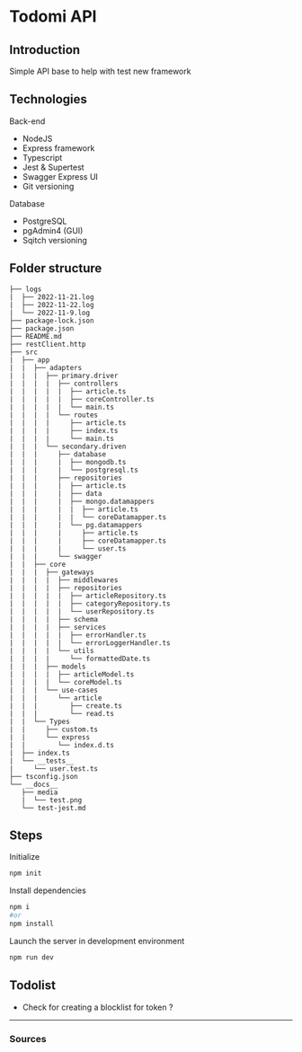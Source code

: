# Todomi API

## Introduction

Simple API base to help with test new framework

## Technologies

Back-end

- NodeJS
- Express framework
- Typescript
- Jest & Supertest
- Swagger Express UI
- Git versioning

Database

- PostgreSQL
- pgAdmin4 (GUI)
- Sqitch versioning

## Folder structure

```
├── logs
|  ├── 2022-11-21.log
|  ├── 2022-11-22.log
|  └── 2022-11-9.log
├── package-lock.json
├── package.json
├── README.md
├── restClient.http
├── src
|  ├── app
|  |  ├── adapters
|  |  |  ├── primary.driver
|  |  |  |  ├── controllers
|  |  |  |  |  ├── article.ts
|  |  |  |  |  ├── coreController.ts
|  |  |  |  |  └── main.ts
|  |  |  |  └── routes
|  |  |  |     ├── article.ts
|  |  |  |     ├── index.ts
|  |  |  |     └── main.ts
|  |  |  └── secondary.driven
|  |  |     ├── database
|  |  |     |  ├── mongodb.ts
|  |  |     |  └── postgresql.ts
|  |  |     ├── repositories
|  |  |     |  ├── article.ts
|  |  |     |  ├── data
|  |  |     |  ├── mongo.datamappers
|  |  |     |  |  ├── article.ts
|  |  |     |  |  └── coreDatamapper.ts
|  |  |     |  └── pg.datamappers
|  |  |     |     ├── article.ts
|  |  |     |     ├── coreDatamapper.ts
|  |  |     |     └── user.ts
|  |  |     └── swagger
|  |  ├── core
|  |  |  ├── gateways
|  |  |  |  ├── middlewares
|  |  |  |  ├── repositories
|  |  |  |  |  ├── articleRepository.ts
|  |  |  |  |  ├── categoryRepository.ts
|  |  |  |  |  └── userRepository.ts
|  |  |  |  ├── schema
|  |  |  |  ├── services
|  |  |  |  |  ├── errorHandler.ts
|  |  |  |  |  └── errorLoggerHandler.ts
|  |  |  |  └── utils
|  |  |  |     └── formattedDate.ts
|  |  |  ├── models
|  |  |  |  ├── articleModel.ts
|  |  |  |  └── coreModel.ts
|  |  |  └── use-cases
|  |  |     └── article
|  |  |        ├── create.ts
|  |  |        └── read.ts
|  |  └── Types
|  |     ├── custom.ts
|  |     └── express
|  |        └── index.d.ts
|  ├── index.ts
|  └── __tests__
|     └── user.test.ts
├── tsconfig.json
└── __docs__
   ├── media
   |  └── test.png
   └── test-jest.md
```

## Steps

Initialize

```sh
npm init
```

Install dependencies

```sh
npm i
#or
npm install
```

Launch the server in development environment

```sh
npm run dev
```

## Todolist

- Check for creating a blocklist for token ?

---

### Sources
